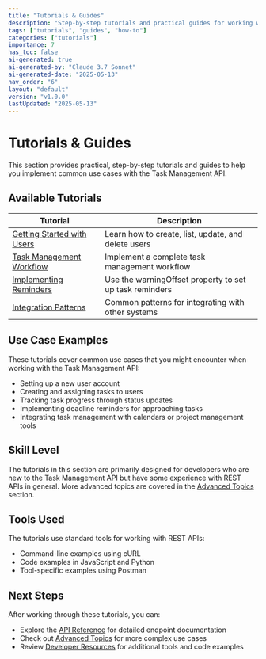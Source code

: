 ```yaml
---
title: "Tutorials & Guides"
description: "Step-by-step tutorials and practical guides for working with the Task Management API."
tags: ["tutorials", "guides", "how-to"]
categories: ["tutorials"]
importance: 7
has_toc: false
ai-generated: true
ai-generated-by: "Claude 3.7 Sonnet"
ai-generated-date: "2025-05-13"
nav_order: "6"
layout: "default"
version: "v1.0.0"
lastUpdated: "2025-05-13"
---
```


# Tutorials & Guides

This section provides practical, step-by-step tutorials and guides to help you implement common use cases with the Task Management API.

## Available Tutorials

| Tutorial | Description |
|----------|-------------|
| [Getting Started with Users](./tutorials/getting-started-with-users.md) | Learn how to create, list, update, and delete users |
| [Task Management Workflow](./tutorials/task-management-workflow.md) | Implement a complete task management workflow |
| [Implementing Reminders](./tutorials/implementing-reminders.md) | Use the warningOffset property to set up task reminders |
| [Integration Patterns](./tutorials/integration-patterns.md) | Common patterns for integrating with other systems |

## Use Case Examples

These tutorials cover common use cases that you might encounter when working with the Task Management API:

- Setting up a new user account
- Creating and assigning tasks to users
- Tracking task progress through status updates
- Implementing deadline reminders for approaching tasks
- Integrating task management with calendars or project management tools

## Skill Level

The tutorials in this section are primarily designed for developers who are new to the Task Management API but have some experience with REST APIs in general. More advanced topics are covered in the [Advanced Topics](./advanced.md) section.

## Tools Used

The tutorials use standard tools for working with REST APIs:

- Command-line examples using cURL
- Code examples in JavaScript and Python
- Tool-specific examples using Postman

## Next Steps

After working through these tutorials, you can:

- Explore the [API Reference](./api-reference.md) for detailed endpoint documentation
- Check out [Advanced Topics](./advanced.md) for more complex use cases
- Review [Developer Resources](./developer-resources.md) for additional tools and code examples


